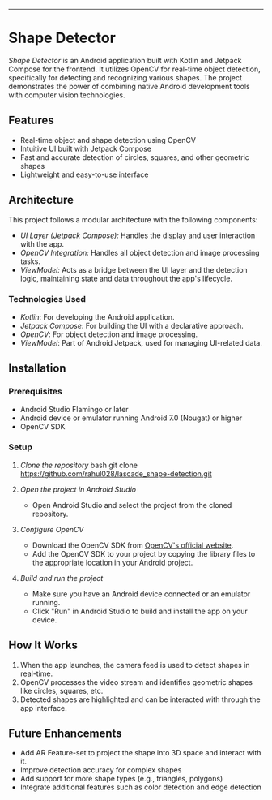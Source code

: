 

---

# Shape Detector

*Shape Detector* is an Android application built with Kotlin and Jetpack Compose for the frontend. It utilizes OpenCV for real-time object detection, specifically for detecting and recognizing various shapes. The project demonstrates the power of combining native Android development tools with computer vision technologies.

## Features
- Real-time object and shape detection using OpenCV
- Intuitive UI built with Jetpack Compose
- Fast and accurate detection of circles, squares, and other geometric shapes
- Lightweight and easy-to-use interface

## Architecture
This project follows a modular architecture with the following components:
- *UI Layer (Jetpack Compose):* Handles the display and user interaction with the app.
- *OpenCV Integration:* Handles all object detection and image processing tasks.
- *ViewModel:* Acts as a bridge between the UI layer and the detection logic, maintaining state and data throughout the app's lifecycle.

### Technologies Used
- *Kotlin*: For developing the Android application.
- *Jetpack Compose*: For building the UI with a declarative approach.
- *OpenCV*: For object detection and image processing.
- *ViewModel*: Part of Android Jetpack, used for managing UI-related data.

## Installation

### Prerequisites
- Android Studio Flamingo or later
- Android device or emulator running Android 7.0 (Nougat) or higher
- OpenCV SDK

### Setup
1. *Clone the repository*
   bash
   git clone https://github.com/rahul028/lascade_shape-detection.git
   

2. *Open the project in Android Studio*
   - Open Android Studio and select the project from the cloned repository.

3. *Configure OpenCV*
   - Download the OpenCV SDK from [OpenCV's official website](https://opencv.org/releases/).
   - Add the OpenCV SDK to your project by copying the library files to the appropriate location in your Android project.

4. *Build and run the project*
   - Make sure you have an Android device connected or an emulator running.
   - Click "Run" in Android Studio to build and install the app on your device.

## How It Works
1. When the app launches, the camera feed is used to detect shapes in real-time.
2. OpenCV processes the video stream and identifies geometric shapes like circles, squares, etc.
3. Detected shapes are highlighted and can be interacted with through the app interface.

## Future Enhancements
- Add AR Feature-set to project the shape into 3D space and interact with it.
- Improve detection accuracy for complex shapes
- Add support for more shape types (e.g., triangles, polygons)
- Integrate additional features such as color detection and edge detection

